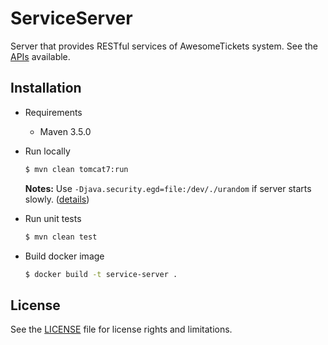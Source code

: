 # ServiceServer

Server that provides RESTful services of AwesomeTickets system. See the [APIs](https://github.com/AwesomeTickets/Dashboard/blob/master/doc/api.md) available.

## Installation

- Requirements

    - Maven 3.5.0

- Run locally

    ```bash
    $ mvn clean tomcat7:run
    ```

    **Notes:** Use `-Djava.security.egd=file:/dev/./urandom` if server starts slowly. ([details](http://nobodyiam.com/2016/06/07/tomcat-startup-slow/))

- Run unit tests

    ```bash
    $ mvn clean test
    ```

- Build docker image

    ```bash
    $ docker build -t service-server .
    ```

## License

See the [LICENSE](./LICENSE) file for license rights and limitations.
